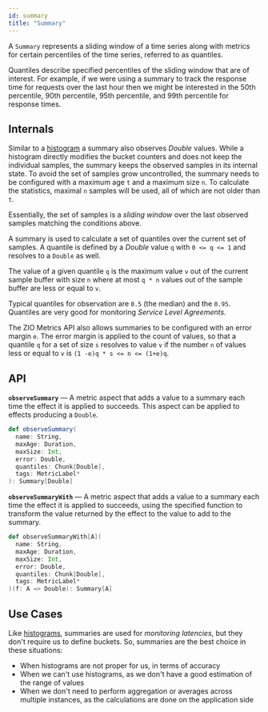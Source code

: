 ```yaml
---
id: summary
title: "Summary"
---
```


A `Summary` represents a sliding window of a time series along with metrics for certain percentiles of the time series, referred to as quantiles.

Quantiles describe specified percentiles of the sliding window that are of interest. For example, if we were using a summary to track the response time for requests over the last hour then we might be interested in the 50th percentile, 90th percentile, 95th percentile, and 99th percentile for response times.


## Internals

Similar to a [histogram](histogram.md) a summary also observes _Double_ values. While a histogram directly modifies the bucket counters and does not keep the individual samples, the summary keeps the observed samples in its internal state. To avoid the set of samples grow uncontrolled, the summary needs to be configured with a maximum age `t` and a maximum size `n`. To calculate the statistics, maximal `n` samples will be used, all of which are not older than `t`.

Essentially, the set of samples is a _sliding window_ over the last observed samples matching the conditions above.

A summary is used to calculate a set of quantiles over the current set of samples. A quantile is defined by a _Double_ value `q` with `0 <= q <= 1` and resolves to a `Double` as well.

The value of a given quantile `q` is the maximum value `v` out of the current sample buffer with size `n` where at most `q * n` values out of the sample buffer are less or equal to `v`.

Typical quantiles for observation are `0.5` (the median) and the `0.95`. Quantiles are very good for monitoring _Service Level Agreements_.

The ZIO Metrics API also allows summaries to be configured with an error margin `e`. The error margin is applied to the count of values, so that a quantile `q` for a set of size `s` resolves to value `v` if the number `n` of values less or equal to `v` is `(1 -e)q * s <= n <= (1+e)q`.

## API

**`observeSummary`** — A metric aspect that adds a value to a summary each time the effect it is applied to succeeds. This aspect can be applied to effects producing a `Double`.

```scala
def observeSummary(
  name: String,
  maxAge: Duration,
  maxSize: Int,
  error: Double,
  quantiles: Chunk[Double],
  tags: MetricLabel*
): Summary[Double]
```

**`observeSummaryWith`** — A metric aspect that adds a value to a summary each time the effect it is applied to succeeds, using the specified function to transform the value returned by the effect to the value to add to the summary.

```scala
def observeSummaryWith[A](
  name: String,
  maxAge: Duration,
  maxSize: Int,
  error: Double,
  quantiles: Chunk[Double],
  tags: MetricLabel*
)(f: A => Double): Summary[A]
```

## Use Cases

Like [histograms](histogram.md), summaries are used for _monitoring latencies_, but they don't require us to define buckets. So, summaries are the best choice in these situations:
- When histograms are not proper for us, in terms of accuracy
- When we can't use histograms, as we don't have a good estimation of the range of values
- When we don't need to perform aggregation or averages across multiple instances, as the calculations are done on the application side
